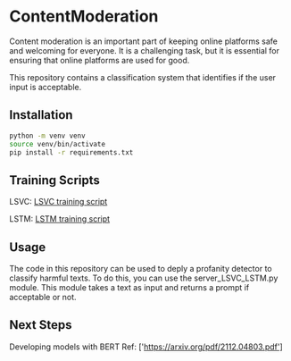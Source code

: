 # ContentModeration

Content moderation is an important part of keeping online platforms safe and welcoming for everyone. It is a challenging task, but it is essential for ensuring that online platforms are used for good.

This repository contains a classification system that identifies if the user input is acceptable.

## Installation

```bash
python -m venv venv
source venv/bin/activate
pip install -r requirements.txt
```

## Training Scripts

LSVC: [LSVC training script](https://www.kaggle.com/vidmath25/lvc-v2/edit)

LSTM: [LSTM training script](https://colab.research.google.com/drive/1lL7lIpuQlqq4U-tFel4aOuQWmUzrgK50#scrollTo=H0Zpp7NlU2aQ)

## Usage

The code in this repository can be used to deply a profanity detector to classify harmful texts. To do this, you can use the server_LSVC_LSTM.py module. This module takes a text as input and returns a prompt if acceptable or not.

## Next Steps

Developing models with BERT
Ref: ['https://arxiv.org/pdf/2112.04803.pdf']
